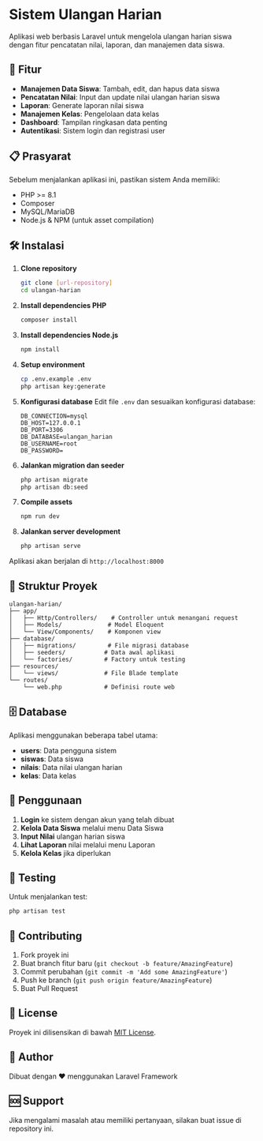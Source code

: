 # Sistem Ulangan Harian

Aplikasi web berbasis Laravel untuk mengelola ulangan harian siswa dengan fitur pencatatan nilai, laporan, dan manajemen data siswa.

## 🚀 Fitur

- **Manajemen Data Siswa**: Tambah, edit, dan hapus data siswa
- **Pencatatan Nilai**: Input dan update nilai ulangan harian siswa
- **Laporan**: Generate laporan nilai siswa
- **Manajemen Kelas**: Pengelolaan data kelas
- **Dashboard**: Tampilan ringkasan data penting
- **Autentikasi**: Sistem login dan registrasi user

## 📋 Prasyarat

Sebelum menjalankan aplikasi ini, pastikan sistem Anda memiliki:

- PHP >= 8.1
- Composer
- MySQL/MariaDB
- Node.js & NPM (untuk asset compilation)

## 🛠️ Instalasi

1. **Clone repository**
   ```bash
   git clone [url-repository]
   cd ulangan-harian
   ```

2. **Install dependencies PHP**
   ```bash
   composer install
   ```

3. **Install dependencies Node.js**
   ```bash
   npm install
   ```

4. **Setup environment**
   ```bash
   cp .env.example .env
   php artisan key:generate
   ```

5. **Konfigurasi database**
   Edit file `.env` dan sesuaikan konfigurasi database:
   ```env
   DB_CONNECTION=mysql
   DB_HOST=127.0.0.1
   DB_PORT=3306
   DB_DATABASE=ulangan_harian
   DB_USERNAME=root
   DB_PASSWORD=
   ```

6. **Jalankan migration dan seeder**
   ```bash
   php artisan migrate
   php artisan db:seed
   ```

7. **Compile assets**
   ```bash
   npm run dev
   ```

8. **Jalankan server development**
   ```bash
   php artisan serve
   ```

Aplikasi akan berjalan di `http://localhost:8000`

## 📁 Struktur Proyek

```
ulangan-harian/
├── app/
│   ├── Http/Controllers/    # Controller untuk menangani request
│   ├── Models/             # Model Eloquent
│   └── View/Components/    # Komponen view
├── database/
│   ├── migrations/         # File migrasi database
│   ├── seeders/           # Data awal aplikasi
│   └── factories/         # Factory untuk testing
├── resources/
│   └── views/             # File Blade template
└── routes/
    └── web.php            # Definisi route web
```

## 🗄️ Database

Aplikasi menggunakan beberapa tabel utama:

- **users**: Data pengguna sistem
- **siswas**: Data siswa
- **nilais**: Data nilai ulangan harian
- **kelas**: Data kelas

## 🎯 Penggunaan

1. **Login** ke sistem dengan akun yang telah dibuat
2. **Kelola Data Siswa** melalui menu Data Siswa
3. **Input Nilai** ulangan harian siswa
4. **Lihat Laporan** nilai melalui menu Laporan
5. **Kelola Kelas** jika diperlukan

## 🧪 Testing

Untuk menjalankan test:

```bash
php artisan test
```

## 📝 Contributing

1. Fork proyek ini
2. Buat branch fitur baru (`git checkout -b feature/AmazingFeature`)
3. Commit perubahan (`git commit -m 'Add some AmazingFeature'`)
4. Push ke branch (`git push origin feature/AmazingFeature`)
5. Buat Pull Request

## 📄 License

Proyek ini dilisensikan di bawah [MIT License](LICENSE).

## 👥 Author

Dibuat dengan ❤️ menggunakan Laravel Framework

## 🆘 Support

Jika mengalami masalah atau memiliki pertanyaan, silakan buat issue di repository ini.

